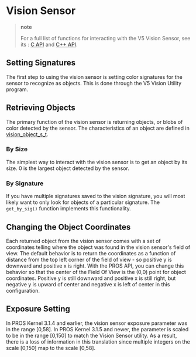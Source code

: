 Vision Sensor
=============

> **note**
>
> For a full list of functions for interacting with the V5 Vision Sensor, see its
> :   [C API](../../api/c/vision.html) and [C++
>     API](../../api/cpp/vision.html).
>
Setting Signatures
------------------

The first step to using the vision sensor is setting color signatures
for the sensor to recognize as objects. This is done through the V5
Vision Utility program.

Retrieving Objects
------------------

The primary function of the vision sensor is returning objects, or blobs
of color detected by the sensor. The characteristics of an object are
defined in
[vision\_object\_s\_t](../../api/c/vision.html#vision_object_s_t).

### By Size

The simplest way to interact with the vision sensor is to get an object
by its size. 0 is the largest object detected by the sensor.

### By Signature

If you have multiple signatures saved to the vision signature, you will
most likely want to only look for objects of a particular signature. The
`get_by_sig()` function implements this functionality.

Changing the Object Coordinates
-------------------------------

Each returned object from the vision sensor comes with a set of
coordinates telling where the object was found in the vision sensor's
field of view. The default behavior is to return the coordinates as a
function of distance from the top left corner of the field of view - so
positive y is downward and positive x is right. With the PROS API, you
can change this behavior so that the center of the Field Of View is the
(0,0) point for object coordinates. Positive y is still downward and
positive x is still right, but negative y is upward of center and
negative x is left of center in this configuration.

Exposure Setting
----------------

In PROS Kernel 3.1.4 and earlier, the vision sensor exposure parameter
was in the range [0,58]. In PROS Kernel 3.1.5 and newer, the parameter
is scaled to be in the range [0,150] to match the Vision Sensor utility.
As a result, there is a loss of information in this translation since
multiple integers on the scale [0,150] map to the scale [0,58].
